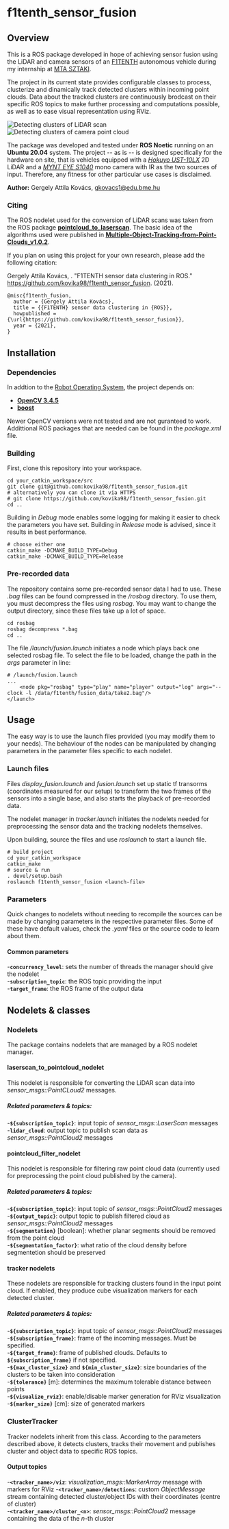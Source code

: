 # f1tenth_sensor_fusion

## Overview

This is a ROS package developed in hope of achieving sensor fusion using the LiDAR and camera sensors of an [F1TENTH][f1tenth] autonomous vehicle during my internship at [MTA SZTAKI][sztaki].

The project in its current state provides configurable classes to process, clusterize and dinamically track detected clusters within incoming point clouds. Data about the tracked clusters are continuously brodcast on their specific ROS topics to make further processing and computations possible, as well as to ease visual representation using RViz.

![Detecting clusters of LiDAR scan](/assets/images/lidar.png "Lidar clusterization")
![Detecting clusters of camera point cloud](/assets/images/camera.png "Camera clusterization")

The package was developed and tested under **ROS Noetic** running on an **Ubuntu 20.04** system. The project -- as is -- is designed specifically for the hardware on site, that is vehicles equipped with a [*Hokuyo UST-10LX*][hokuyo] 2D LiDAR and a [*MYNT EYE S1040*][mynteye] mono camera with IR as the two sources of input. Therefore, any fitness for other particular use cases is disclaimed.

**Author:** Gergely Attila Kovács, gkovacs1@edu.bme.hu

### Citing

The ROS nodelet used for the conversion of LiDAR scans was taken from the ROS package [**pointcloud_to_laserscan**][laser].
The basic idea of the algorithms used were published in [**Multiple-Object-Tracking-from-Point-Clouds_v1.0.2**][track].

If you plan on using this project for your own research, please add the following citation:

Gergely Attila Kovács, . "F1TENTH sensor data clustering in ROS." https://github.com/kovika98/f1tenth_sensor_fusion. (2021). 

    @misc{f1tenth_fusion,
      author = {Gergely Attila Kovács},
      title = {{F1TENTH} sensor data clustering in {ROS}},
      howpublished = {\url{https://github.com/kovika98/f1tenth_sensor_fusion}},
      year = {2021},
    }
    
## Installation

### Dependencies

In addtion to the [Robot Operating System][ros], the project depends on:
 - [**OpenCV 3.4.5**][opencv]  
 - [**boost**][boost]

Newer OpenCV versions were not tested and are not guranteed to work. Addittional ROS packages that are needed can be found in the *package.xml* file.

### Building

First, clone this repository into your workspace.

    cd your_catkin_workspace/src
    git clone git@github.com:kovika98/f1tenth_sensor_fusion.git
    # alternatively you can clone it via HTTPS
    # git clone https://github.com/kovika98/f1tenth_sensor_fusion.git
    cd ..
    
Building in *Debug* mode enables some logging for making it easier to check the parameters you have set. Building in *Release* mode is advised, since it results in best performance.

    # choose either one
    catkin_make -DCMAKE_BUILD_TYPE=Debug
    catkin_make -DCMAKE_BUILD_TYPE=Release

### Pre-recorded data

The repository contains some pre-recorded sensor data I had to use. These *.bag* files can be found compressed in the */rosbag* directory.
To use them, you must decompress the files using *rosbag*. You may want to change the output directory, since these files take up a lot of space.

    cd rosbag
    rosbag decompress *.bag
    cd ..
    
The file */launch/fusion.launch* initiates a node which plays back one selected rosbag file. To select the file to be loaded, change the path in the *args* parameter in line:

    # /launch/fusion.launch
    ...
        <node pkg="rosbag" type="play" name="player" output="log" args="--clock -l /data/f1tenth/fusion_data/take2.bag"/>
    </launch>

## Usage

The easy way is to use the launch files provided (you may modify them to your needs). The behaviour of the nodes can be manipulated by changing parameters in the parameter files specific to each nodelet.

### Launch files

Files *display_fusion.launch* and *fusion.launch* set up static tf transorms (coordinates measured for our setup) to transform the two frames of the sensors into a single base, and also starts the playback of pre-recorded data.

The nodelet manager in *tracker.launch* initiates the nodelets needed for preprocessing the sensor data and the tracking nodelets themselves.

Upon building, source the files and use *roslaunch* to start a launch file.

    # build project
    cd your_catkin_workspace
    catkin_make
    # source & run
    . devel/setup.bash
    roslaunch f1tenth_sensor_fusion <launch-file>

### Parameters

Quick changes to nodelets without needing to recompile the sources can be made by changing parameters in the respective parameter files. Some of these have default values, check the *.yaml* files or the source code to learn about them.

#### Common parameters

-**`concurrency_level`**: sets the number of threads the manager should give the nodelet  
-**`subscription_topic`**: the ROS topic providing the input  
-**`target_frame`**: the ROS frame of the output data  

## Nodelets & classes

### Nodelets

The package contains nodelets that are managed by a ROS nodelet manager.

#### laserscan_to_pointcloud_nodelet

This nodelet is responsible for converting the LiDAR scan data into *sensor_msgs::PointCLoud2* messages.

##### Related parameters & topics:

-**`${subscription_topic}`**: input topic of *sensor_msgs::LaserScan* messages  
-**`lidar_cloud`**: output topic to publish scan data as *sensor_msgs::PointCloud2* messages  

#### pointcloud_filter_nodelet

This nodelet is responsible for filtering raw point cloud data (currently used for preprocessing the point cloud published by the camera).

##### Related parameters & topics:

-**`${subscription_topic}`**: input topic of *sensor_msgs::PointCloud2* messages  
-**`${output_topic}`**: output topic to publish filtered cloud as *sensor_msgs::PointCloud2* messages  
-**`${segmentation}`** [boolean]: whether planar segments should be removed from the point cloud  
-**`${segmentation_factor}`**: what ratio of the cloud density before segmentetion should be preserved  

#### tracker nodelets

These nodelets are responsible for tracking clusters found in the input point cloud. If enabled, they produce cube visualization markers for each detected cluster.

##### Related parameters & topics:

-**`${subscription_topic}`**: input topic of *sensor_msgs::PointCloud2* messages  
-**`${subscription_frame}`**: frame of the incoming messages. Must be specified.  
-**`${target_frame}`**: frame of published clouds. Defaults to **`${subscription_frame}`** if not specified.  
-**`${max_cluster_size}`** and **`${min_cluster_size}`**: size boundaries of the clusters to be taken into consideration  
-**`${tolerance}`** [m]: determines the maximum tolerable distance between points  
-**`${visualize_rviz}`**: enable/disable marker generation for RViz visualization  
-**`${marker_size}`** [cm]: size of generated markers 

### ClusterTracker

Tracker nodelets inherit from this class. According to the parameters described above, it detects clusters, tracks their movement and publishes cluster and object data to specific ROS topics.

#### Output topics

-**`<tracker_name>/viz`**: *visualization_msgs::MarkerArray* message with markers for RViz 
-**`<tracker_name>/detections`**: custom *ObjectMessage* stream containing detected cluster/object IDs with their coordinates (centre of cluster)  
-**`<tracker_name>/cluster_<n>`**: *sensor_msgs::PointCloud2* message containing the data of the *n*-th cluster 

[//]: #
[f1tenth]: <https://f1tenth.org/index.html>
[sztaki]: <https://www.sztaki.hu/en>
[hokuyo]: <https://hokuyo-usa.com/products/lidar-obstacle-detection/ust-10lx>
[mynteye]: <https://www.mynteye.com/products/mynt-eye-stereo-camera>
[laser]: <https://github.com/ros-perception/pointcloud_to_laserscan/tree/lunar-devel>
[track]: <https://doi.org/10.5281/zenodo.3559186>
[ros]: <https://www.ros.org/>
[rosinstall]: <http://wiki.ros.org/ROS/Installation>
[opencv]: <https://github.com/opencv/opencv/releases/tag/3.4.5>
[boost]: <https://www.boost.org/>